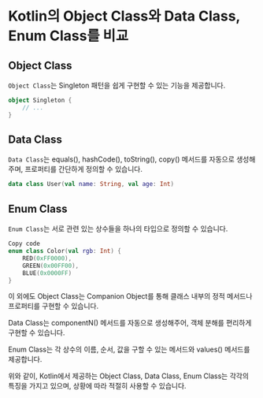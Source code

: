 # Kotlin의 Object Class와 Data Class, Enum Class를 비교

## Object Class

`Object Class`는 Singleton 패턴을 쉽게 구현할 수 있는 기능을 제공합니다.

```kotlin
object Singleton {
    // ...
}
```

## Data Class

`Data Class`는 equals(), hashCode(), toString(), copy() 메서드를 자동으로 생성해주며, 프로퍼티를 간단하게 정의할 수 있습니다.

```kotlin
data class User(val name: String, val age: Int)
```

## Enum Class

`Enum Class`는 서로 관련 있는 상수들을 하나의 타입으로 정의할 수 있습니다.

```kotlin
Copy code
enum class Color(val rgb: Int) {
    RED(0xFF0000),
    GREEN(0x00FF00),
    BLUE(0x0000FF)
}
```

이 외에도 Object Class는 Companion Object를 통해 클래스 내부의 정적 메서드나 프로퍼티를 구현할 수 있습니다.

Data Class는 componentN() 메서드를 자동으로 생성해주어, 객체 분해를 편리하게 구현할 수 있습니다.

Enum Class는 각 상수의 이름, 순서, 값을 구할 수 있는 메서드와 values() 메서드를 제공합니다.

위와 같이, Kotlin에서 제공하는 Object Class, Data Class, Enum Class는 각각의 특징을 가지고 있으며, 상황에 따라 적절히 사용할 수 있습니다.
